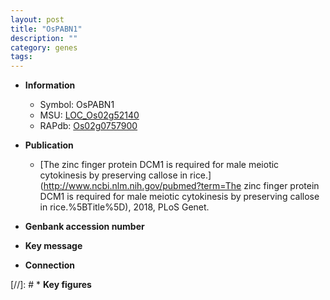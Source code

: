 ```yaml
---
layout: post
title: "OsPABN1"
description: ""
category: genes
tags: 
---
```


* **Information**  
    + Symbol: OsPABN1  
    + MSU: [LOC_Os02g52140](http://rice.uga.edu/cgi-bin/ORF_infopage.cgi?orf=LOC_Os02g52140)  
    + RAPdb: [Os02g0757900](http://rapdb.dna.affrc.go.jp/viewer/gbrowse_details/irgsp1?name=Os02g0757900)  

* **Publication**  
    + [The zinc finger protein DCM1 is required for male meiotic cytokinesis by preserving callose in rice.](http://www.ncbi.nlm.nih.gov/pubmed?term=The zinc finger protein DCM1 is required for male meiotic cytokinesis by preserving callose in rice.%5BTitle%5D), 2018, PLoS Genet.

* **Genbank accession number**  

* **Key message**  

* **Connection**  

[//]: # * **Key figures**  


